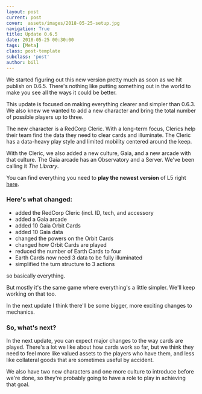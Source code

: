 ```yaml
---
layout: post
current: post
cover:  assets/images/2018-05-25-setup.jpg
navigation: True
title: Update 0.6.5
date: 2018-05-25 00:30:00
tags: [Meta]
class: post-template
subclass: 'post'
author: bill
---
```


We started figuring out this new version pretty much as soon as we hit publish on 0.6.5. 
There's nothing like putting something out in the world to make you see all the ways it could be better.

This update is focused on making everything clearer and simpler than 0.6.3. 
We also knew we wanted to add a new character and bring the total number of possible players up to three. 

The new character is a RedCorp Cleric. 
With a long-term focus, Clerics help their team find the data they need to clear cards and illuminate.
The Cleric has a data-heavy play style and limited mobility centered around the keep.

With the Cleric, we also added a new culture, Gaia, and a new arcade with that culture.
The Gaia arcade has an Observatory and a Server. We've been calling it _The Library_.

You can find everything you need to **play the newest version** of L5 right [here](/play). 

### Here's what changed: 

* added the RedCorp Cleric (incl. ID, tech, and accessory
* added a Gaia arcade
* added 10 Gaia Orbit Cards
* added 10 Gaia data 
* changed the powers on the Orbit Cards
* changed how Orbit Cards are played
* reduced the number of Earth Cards to four
* Earth Cards now need 3 data to be fully illuminated 
* simplified the turn structure to 3 actions

so basically everything. 

But mostly it's the same game where everything's a little simpler. We'll keep working on that too.

In the next update I think there'll be some bigger, more exciting changes to mechanics.

### So, what's next?

In the next update, you can expect major changes to the way cards are played.
There's a lot we like about how cards work so far, but we think they need to feel more like valued assets to the players who have them, and less like collateral goods that are sometimes useful by accident.

We also have two new characters and one more culture to introduce before we're done, so they're probably going to have a role to play in achieving that goal. 
